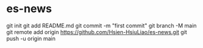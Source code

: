 # es-news
git init
git add README.md
git commit -m "first commit"
git branch -M main
git remote add origin https://github.com/Hsien-HsiuLiao/es-news.git
git push -u origin main